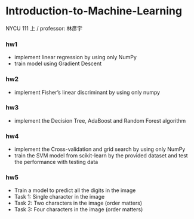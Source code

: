 # Introduction-to-Machine-Learning
NYCU 111 上 / professor: 林彥宇

### hw1
- implement linear regression by using only NumPy
- train model using Gradient Descent

### hw2
- implement Fisher’s linear discriminant by using only numpy

### hw3
- implement the Decision Tree, AdaBoost and Random Forest algorithm 

### hw4
- implement the Cross-validation and grid search by using only NumPy
- train the SVM model from scikit-learn by the provided dataset and test the performance with testing data

### hw5
- Train a model to predict all the digits in the image
- Task 1: Single character in the image
- Task 2: Two characters in the image (order matters)
- Task 3: Four characters in the image (order matters)

